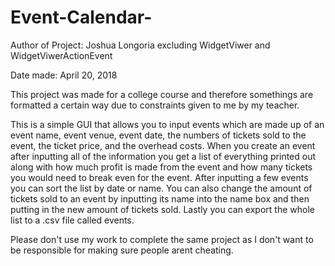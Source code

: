 # Event-Calendar-

Author of Project: Joshua Longoria excluding WidgetViwer and WidgetViwerActionEvent

Date made: April 20, 2018

This project was made for a college course and therefore somethings are formatted a certain way due to constraints given to me by my 
teacher.

This is a simple GUI that allows you to input events which are made up of an event name, event venue, event date, the numbers of tickets
sold to the event, the ticket price, and the overhead costs. When you create an event after inputting all of the information you get a
list of everything printed out along with how much profit is made from the event and how many tickets you would need to break even for the
event. After inputting a few events you can sort the list by date or name. You can also change the amount of tickets sold to an event by
inputting its name into the name box and then putting in the new amount of tickets sold. Lastly you can export the whole list to a .csv
file called events.


Please don't use my work to complete the same project as I don't want to be responsible for making sure people arent cheating. 
